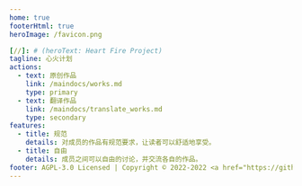 ```yaml
---
home: true
footerHtml: true
heroImage: /favicon.png

[//]: # (heroText: Heart Fire Project)
tagline: 心火计划
actions:
  - text: 原创作品
    link: /maindocs/works.md
    type: primary
  - text: 翻译作品
    link: /maindocs/translate_works.md
    type: secondary
features:
  - title: 规范
    details: 对成员的作品有规范要求，让读者可以舒适地享受。
  - title: 自由
    details: 成员之间可以自由的讨论，并交流各自的作品。
footer: AGPL-3.0 Licensed | Copyright © 2022-2022 <a href="https://github.com/Heart-Fire-Project">Heart Fire Project</a>
---
```


<!-- 切忌！上方内容会经过机器检查，对上方内容的任何修改都需要在dev分支测试通过后才能推送到main分支，通常情况下也不需要去修改这些内容 -->
